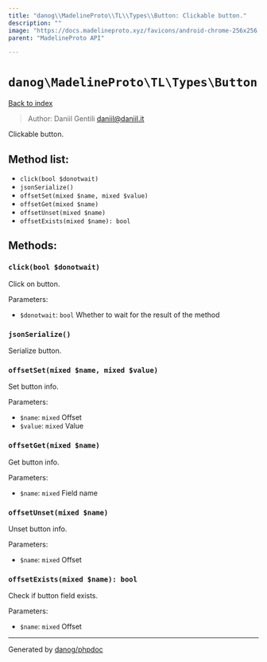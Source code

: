 ```yaml
---
title: "danog\\MadelineProto\\TL\\Types\\Button: Clickable button."
description: ""
image: "https://docs.madelineproto.xyz/favicons/android-chrome-256x256.png"
parent: "MadelineProto API"

---
```

# `danog\MadelineProto\TL\Types\Button`
[Back to index](../../../../index.html)

> Author: Daniil Gentili <daniil@daniil.it>  
  

Clickable button.  




## Method list:
* `click(bool $donotwait)`
* `jsonSerialize()`
* `offsetSet(mixed $name, mixed $value)`
* `offsetGet(mixed $name)`
* `offsetUnset(mixed $name)`
* `offsetExists(mixed $name): bool`

## Methods:
### `click(bool $donotwait)`

Click on button.


Parameters:

* `$donotwait`: `bool` Whether to wait for the result of the method  



### `jsonSerialize()`

Serialize button.



### `offsetSet(mixed $name, mixed $value)`

Set button info.


Parameters:

* `$name`: `mixed` Offset  
* `$value`: `mixed` Value  



### `offsetGet(mixed $name)`

Get button info.


Parameters:

* `$name`: `mixed` Field name  



### `offsetUnset(mixed $name)`

Unset button info.


Parameters:

* `$name`: `mixed` Offset  



### `offsetExists(mixed $name): bool`

Check if button field exists.


Parameters:

* `$name`: `mixed` Offset  



---
Generated by [danog/phpdoc](https://phpdoc.daniil.it)
